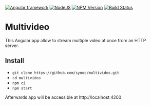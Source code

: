 [![Angular framework][ng-image]][ng-url]
[![NodeJS][node-image]][node-url]
[![NPM Version][npm-image]][npm-url]
[![Build Status](https://jenkins.indivirtuell.net/job/synec/job/multivideo/job/main/badge/icon)](https://jenkins.indivirtuell.net/job/synec/job/multivideo/job/main/)

# Multivideo

This Angular app allow to stream multiple video at once from an HTTP server.

## Install

- `git clone https://github.com/synec/multivideo.git`
- `cd multivideo`
- `npm ci`
- `npm start`

Afterwards app will be accessible at http://localhost:4200

[npm-image]: https://img.shields.io/badge/npm-8+-orange
[npm-url]: https://npmjs.org/package/gts
[ng-image]: https://img.shields.io/badge/angular-14.2+-brightgreen
[ng-url]: https://angular.io
[node-image]: https://img.shields.io/badge/node-16+-yellowgreen
[node-url]: https://nodejs.org
